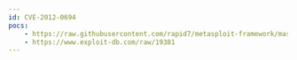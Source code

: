 ```yaml
---
id: CVE-2012-0694
pocs:
    - https://raw.githubusercontent.com/rapid7/metasploit-framework/master/modules/exploits/unix/webapp/sugarcrm_unserialize_exec.rb
    - https://www.exploit-db.com/raw/19381
---
```

